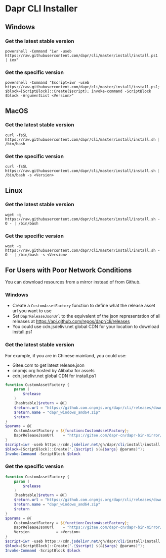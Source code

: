 # Dapr CLI Installer

## Windows

### Get the latest stable version

```
powershell -Command "iwr -useb https://raw.githubusercontent.com/dapr/cli/master/install/install.ps1 | iex"
```

### Get the specific version

```
powershell -Command "$script=iwr -useb https://raw.githubusercontent.com/dapr/cli/master/install/install.ps1; $block=[ScriptBlock]::Create($script); invoke-command -ScriptBlock $block -ArgumentList <Version>"
```

## MacOS

### Get the latest stable version

```
curl -fsSL https://raw.githubusercontent.com/dapr/cli/master/install/install.sh | /bin/bash
```

### Get the specific version

```
curl -fsSL https://raw.githubusercontent.com/dapr/cli/master/install/install.sh | /bin/bash -s <Version>
```

## Linux

### Get the latest stable version

```
wget -q https://raw.githubusercontent.com/dapr/cli/master/install/install.sh -O - | /bin/bash
```

### Get the specific version

```
wget -q https://raw.githubusercontent.com/dapr/cli/master/install/install.sh -O - | /bin/bash -s <Version>
```

## For Users with Poor Network Conditions

You can download resources from a mirror instead of from Github.

### Windows

- Create a `CustomAssetFactory` function to define what the release asset url you want to use
- Set `DaprReleaseJsonUrl` to the equivalent of the json representation of all releases at <https://api.github.com/repos/dapr/cli/releases>
- You could use cdn.jsdelivr.net global CDN for your location to download install.ps1

### Get the latest stable version

For example, if you are in Chinese mainland, you could use:

- Gitee.com to get latest release.json
- cnpmjs.org hosted by Alibaba for assets
- cdn.jsdelivr.net global CDN for install.ps1

```powershell
function CustomAssetFactory {
    param (
        $release
    )
    [hashtable]$return = @{}
    $return.url = "https://github.com.cnpmjs.org/dapr/cli/releases/download/$($release.tag_name)/dapr_windows_amd64.zip"
    $return.name = "dapr_windows_amd64.zip"
    $return
}
$params = @{
    CustomAssetFactory = ${function:CustomAssetFactory};
    DaprReleaseJsonUrl    = "https://gitee.com/dapr-cn/dapr-bin-mirror/raw/main/cli/releases.json";
}
$script=iwr -useb https://cdn.jsdelivr.net/gh/dapr/cli/install/install.ps1;
$block=[ScriptBlock]::Create(".{$script} $(&{$args} @params)");
Invoke-Command -ScriptBlock $block
```

### Get the specific version

```powershell
function CustomAssetFactory {
    param (
        $release
    )
    [hashtable]$return = @{}
    $return.url = "https://github.com.cnpmjs.org/dapr/cli/releases/download/$($release.tag_name)/dapr_windows_amd64.zip"
    $return.name = "dapr_windows_amd64.zip"
    $return
}
$params = @{
    CustomAssetFactory = ${function:CustomAssetFactory};
    DaprReleaseJsonUrl    = "https://gitee.com/dapr-cn/dapr-bin-mirror/raw/main/cli/releases.json";
    Version            = <Version>
}
$script=iwr -useb https://cdn.jsdelivr.net/gh/dapr/cli/install/install.ps1;
$block=[ScriptBlock]::Create(".{$script} $(&{$args} @params)");
Invoke-Command -ScriptBlock $block
```
